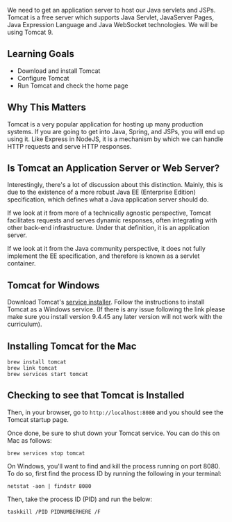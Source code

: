 We need to get an application server to host our Java servlets and JSPs. Tomcat is a free server which supports Java Servlet, JavaServer Pages, Java Expression Language and Java WebSocket technologies. We will be using Tomcat 9.

## Learning Goals

- Download and install Tomcat
- Configure Tomcat
- Run Tomcat and check the home page

## Why This Matters

Tomcat is a very popular application for hosting up many production systems. If you are going to get into Java, Spring, and JSPs, you will end up using it. Like Express in NodeJS, it is a mechanism by which we can handle HTTP requests and serve HTTP responses.

## Is Tomcat an Application Server or Web Server?

Interestingly, there's a lot of discussion about this distinction. Mainly, this is due to the existence of a more robust Java EE (Enterprise Edition) specification, which defines what a Java application server should do.

If we look at it from more of a technically agnostic perspective, Tomcat facilitates requests and serves dynamic responses, often integrating with other back-end infrastructure. Under that definition, it is an application server.

If we look at it from the Java community perspective, it does not fully implement the EE specification, and therefore is known as a servlet container.

## Tomcat for Windows

Download Tomcat's [service installer][windows-installer]. Follow the instructions to install Tomcat as a Windows service. (If there is any issue following the link please make sure you install version 9.4.45 any later version will not work with the curriculum).

## Installing Tomcat for the Mac

```no-highlight
brew install tomcat
brew link tomcat
brew services start tomcat
```

## Checking to see that Tomcat is Installed

Then, in your browser, go to `http://localhost:8080` and you should see the Tomcat startup page.

Once done, be sure to shut down your Tomcat service. You can do this on Mac as follows:

```no-highlight
brew services stop tomcat
```

On Windows, you'll want to find and kill the process running on port 8080. To do so, first find the process ID by running the following in your terminal:

```no-highlight
netstat -aon | findstr 8080
```

Then, take the process ID (PID) and run the below:

```no-highlight
taskkill /PID PIDNUMBERHERE /F
```

[windows-installer]: https://apache.osuosl.org/tomcat/tomcat-9/v9.0.45/bin/apache-tomcat-9.0.45.exe
